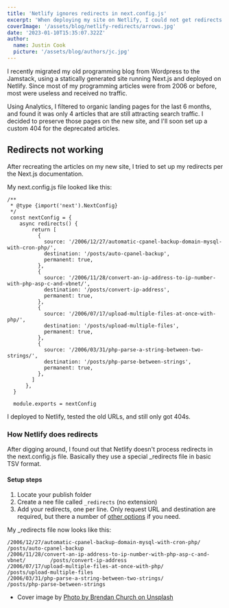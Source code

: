 ```yaml
---
title: 'Netlify ignores redirects in next.config.js'
excerpt: 'When deploying my site on Netlify, I could not get redirects to work in next.config.js. Here is how.'
coverImage: '/assets/blog/netlify-redirects/arrows.jpg'
date: '2023-01-10T15:35:07.322Z'
author:
  name: Justin Cook
  picture: '/assets/blog/authors/jc.jpg'
---
```


I recently migrated my old programming blog from Wordpress to the Jamstack, using a statically generated site running Next.js and deployed on Netlify. Since most of my programming articles were from 2006 or before, most were useless and received no traffic. 

Using Analytics, I filtered to organic landing pages for the last 6 months, and found it was only 4 articles that are still attracting search traffic. I decided to preserve those pages on the new site, and I'll soon set up a custom 404 for the deprecated articles. 

## Redirects not working
After recreating the articles on my new site, I tried to set up my redirects per the Next.js documentation. 

My next.config.js file looked like this:

```
/**
 * @type {import('next').NextConfig}
 */
 const nextConfig = {
    async redirects() {
        return [
          {
            source: '/2006/12/27/automatic-cpanel-backup-domain-mysql-with-cron-php/',
            destination: '/posts/auto-cpanel-backup',
            permanent: true,
          },
          {
            source: '/2006/11/28/convert-an-ip-address-to-ip-number-with-php-asp-c-and-vbnet/',
            destination: '/posts/convert-ip-address',
            permanent: true,
          },
          {
            source: '/2006/07/17/upload-multiple-files-at-once-with-php/',
            destination: '/posts/upload-multiple-files',
            permanent: true,
          },
          {
            source: '/2006/03/31/php-parse-a-string-between-two-strings/',
            destination: '/posts/php-parse-between-strings',
            permanent: true,
          },
        ]
      },
  }
  
  module.exports = nextConfig
  ```

  I deployed to Netlify, tested the old URLs, and still only got 404s. 

  ### How Netlify does redirects
  After digging around, I found out that Netlify doesn't process redirects in the next.config.js file. Basically they use a special _redirects file in basic TSV format. 

  #### Setup steps
  1. Locate your publish folder
  2. Create a nee file called ```_redirects``` (no extension)
  3. Add your redirects, one per line. Only request URL and destination are required, but there a number of [other options](https://unsplash.com/photos/pKeF6Tt3c08) if you need. 

  My _redirects file now looks like this:
  ```
  /2006/12/27/automatic-cpanel-backup-domain-mysql-with-cron-php/                 /posts/auto-cpanel-backup
  /2006/11/28/convert-an-ip-address-to-ip-number-with-php-asp-c-and-vbnet/        /posts/convert-ip-address
  /2006/07/17/upload-multiple-files-at-once-with-php/                             /posts/upload-multiple-files
  /2006/03/31/php-parse-a-string-between-two-strings/                             /posts/php-parse-between-strings
  ```

* Cover image by [Photo by Brendan Church on Unsplash](https://unsplash.com/photos/pKeF6Tt3c08)